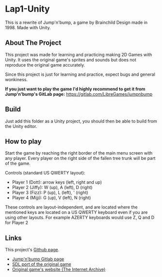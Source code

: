 # Lap1-Unity

This is a rewrite of Jump'n'bump, a game by Brainchild Design made in 1998. Made with Unity.

## About The Project

This project was made for learning and practicing making 2D Games with Unity. It uses the original game's sprites and sounds but does not reproduce the original game accurately.

Since this project is just for learning and practice, expect bugs and general wonkiness. 

**If you just want to play the game I'd highly recommend to get it from Jump'n'bump's GitLab page:** https://gitlab.com/LibreGames/jumpnbump

## Build

Just add this folder as a Unity project, you should then be able to build from the Unity editor.

## How to play

Start the game by reaching the right border of the main menu screen with any player. Every player on the right side of the fallen tree trunk will be part of the game.

Controls (standard US QWERTY layout):

- Player 1 (Dott): arrow keys (left, right and up)
- Player 2 (Jiffy): W (up), A (left), D (right)
- Player 3 (Fizz): P (up), L (left), ' (right)
- Player 4 (Mijji): G (up), V (left), N (right)

These controls are layout-independent, and are located where the mentioned keys are located on a US QWERTY keyboard even if you are using other layouts. For example AZERTY keyboards would use Z, Q and D for Player 2

## Links

This project's [Github page](https://github.com/serille/Lap1-Unity).

- [Jump'n'bump Gitlab page](https://gitlab.com/LibreGames/jumpnbump)
- [SDL port of the original game](http://www.icculus.org/jumpnbump/)
- [Original game's website (The Internet Archive)](https://web.archive.org/web/20180103174731/http://brainchilddesign.com/Bottom.php?Page=Games&SubPage=JnB)
